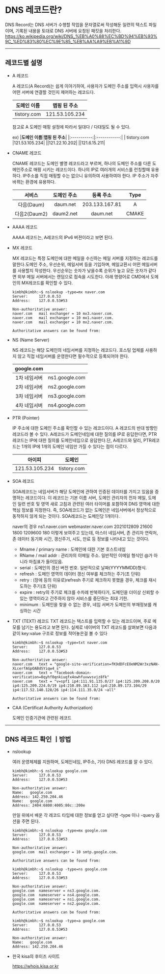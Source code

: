 # DNS 레코드란?
    
DNS Record는 DNS 서버가 수행할 작업을 문자열로써 작성해둔 일련의 텍스트 파일이며, 기록된 내용을 토대로 DNS 서버에 요청된 패킷을 처리한다.
https://ko.wikipedia.org/wiki/DNS_%EB%A0%88%EC%BD%94%EB%93%9C_%ED%83%80%EC%9E%85_%EB%AA%A9%EB%A1%9D

---
## 레코드별 설명
- A 레코드 
  
    A 레코드(A Record)는 쉽게 이야기하여, 사용자가 도메인 주소를 입력시 사용자를 어떤 서버에 연결할 것인지 제어하는 레코드다.

    |**도메인 이름**|**맵핑 된 주소**|
    |------------ |--------------|
    | tistory.com |121.53.105.234|
    
    참고로 A 도메인 매핑 설정에 따라서 일대다 / 다대일도 될 수 있다.

    ex)
    |**도메인 이름**|**맵핑 된 주소**|
    |:-----------:|:------------:|
    | tistory.com |121.53.105.234|
    ||121.22.10.202|
    ||121.6.15.211|
    
- CNAME 레코드
    
    CNAME 레코드는 도메인 별명 레코드라고 부르며, 하나의 도메인 주소를 다른 도메인주소로 매핑 시키는 레코드이다. 하나의 IP로 여러개의 서비스를 런칭할때 유용하다.
    IP주소를 직접 매핑할 수는 없으니 유의하여 사용하여야 한다. IP 주소가 자주 바뀌는 환경에 유용하다.
  
    | **서비스** |**도메인 주소**|**등록 주소** |**Type**|
    |:---------:|:----------:|:------------:|:-----:|
    |다음(Daum)  |daum.net    |203.133.167.81|A      |
    |다음2(Daum2)|daum2.net   |daum.net      |CMAKE  |

- AAAA 레코드
  
    AAAA 레코드는, A레코드의 IPv6 버젼이라고 보면 된다.

- MX 레코드

    MX 레코드는 특정 도메인에 대한 메일을 수신하는 메일 서버를 지정하는 레코드를 말한다.도메인 주소, 우선순위, 메일서버 등을 기입하며, 메일교환시 어떤 메일서버를 사용할지 작성한다. 우선순위는 숫자가 낮을수록 순위가 높고 모든 숫자가 같다면 외부 메일 서버에서는 랜덤으로 접속을 시도한다. 
    아래 명령어로 CMD에서 도메인의 MX레코드를 확인할 수 있다.
    ```
    kimbh@kimbh:~$ nslookup -type=mx naver.com
    Server:		127.0.0.53
    Address:	127.0.0.53#53

    Non-authoritative answer:
    naver.com	mail exchanger = 10 mx3.naver.com.
    naver.com	mail exchanger = 10 mx1.naver.com.
    naver.com	mail exchanger = 10 mx2.naver.com.

    Authoritative answers can be found from:
    ```
-  NS (Name Server)

    NS 레코드는 해당 도메인의 네임서버를 지정하는 레코드다. 호스팅 업체를 사용하지 않고 직접 네임서버를 운영한다면 필수적으로 등록되어야 한다.
    
    |**google.com**||
    |:-----------:|:------------:|
    |1차 네임서버|ns1.google.com|
    |2차 네임서버|ns2.google.com|
    |3차 네임서버|ns3.google.com|
    |4차 네임서버|ns4.google.com|

- PTR (Pointer)

    IP 주소에 대한 도메인 주소를 확인할 수 있는 레코드이다. A 레코드의 반대 방향인 레코드라 볼 수 있다. A레코드가 도메인네임에 대한 질의를 IP로 응답한다면, PTR레코드는 IP에 대한 질의를 도메인네임으로 응답한다.단, A레코드와 달리, PTR레코드는 1개의 IP에 1개의 도메인 네임만 가질 수 있다는 점이 다르다.

    |**아이피**     |**도메인**   |
    |--------------|-----------|
    |121.53.105.234|tistory.com|    

- SOA 레코드

    SOA레코드는 네임서버가 해당 도메인에 관하여 인증된 데이터를 가지고 있음을 증명하는 레코드이다.
    이 레코드는 기본 이름 서버, 도메인 관리자의 전자 메일, 도메인 일련 번호 및 영역 새로 고침과 관련된 여러 타이머를 포함하여 DNS 영역에 대한 핵심 정보를 지정한다.
    즉, SOA레코드가 없는 도메인은 네임서버에서 정상적으로 동작하지 않게 되는 것이다. SOA레코드는 도메인당 1개이다.

    naver의 경우 ns1.naver.com webmaster.naver.com 2021012809 21600 1800 1209600 180 이렇게 보여주고 있는데, 마스터 네임서버, 존 관리자 연락처, 존 데이터 동기화 시간, 갱신주기, 시도, 만료 등 정보를 나타내고 있는 것이다.

    - Mname / primary name : 도메인에 대한 기본 호스트네임
    - RName / mail addr : 관리자의 이메일 주소. 일반적인 이메일 형식인 @가 아니라 마침표가 들어있음.
    - serial : 도메인의 갱신 버전 번호. 일반적으로 날짜(YYYYMMDD)형식.
    - refresh : 도메인 영역의 데이터 갱신 여부를 체크하는 주기(초 단위)
    - retry : (장애 등의 이유로)refresh 주기로 체크하지 못했을 경우, 체크를 재시도하는 주기(초 단위)
    - expire : retry의 주기로 체크를 수차례 반복하다가, 도메인을 더이상 신뢰할 수 있는 영역이라고 간주하지 않아 서비스를 중단하는 최대 기한. 
    - minimum : 도메인을 찾을 수 없는 경우, 네임 서버가 도메인의 부재정보를 캐싱하는 시간

- TXT (TEXT) 레코드
    TXT 레코드는 텍스트를 입력할 수 있는 레코드이며, 주로 메모를 남기는 용도라고 보면 된다.
    실제로 네이버의 TXT 레코드를 살펴보면 다음과 같이 key:value 구조로 정보를 적어놓은걸 볼 수 있다
    ```
    kimbh@kimbh:~$ nslookup -type=txt naver.com
    Server:		127.0.0.53
    Address:	127.0.0.53#53

    Non-authoritative answer:
    naver.com	text = "google-site-verification=fK9dDFcEOeNM2Wr3xzNAN-XLcerfAGpOABdSYiqw4_s"
    naver.com	text = "facebook-domain-verification=0qyhf0qnkiuqfx4owhfuvwvsvjz8fk"
    naver.com	text = "v=spf1 ip4:111.91.135.0/27 ip4:125.209.208.0/20 ip4:125.209.224.0/19 ip4:210.89.163.112 ip4:210.89.173.104/29 ip4:117.52.140.128/26 ip4:114.111.35.0/24 ~all"

    Authoritative answers can be found from:
    ```
- CAA (Certificat Authority Authorization)
    
    도메인 인증기관에 관련된 레코드

---
## DNS 레코드 확인 ㅣ방법

- nslookup
    
    여러 운영체제를 지원하며, 도메인네임, IP주소, 기타 DNS 레코드를 알 수 있다.
        
    ```
    kimbh@kimbh:~$ nslookup google.com
    Server:		127.0.0.53
    Address:	127.0.0.53#53

    Non-authoritative answer:
    Name:	google.com
    Address: 142.250.204.46
    Name:	google.com
    Address: 2404:6800:4005:80c::200e
    ```
    만일 위에서 배운 각 레코드 타입에 대한 정보를 얻고 싶다면 -type 이나 -query 옵션을 주면 된다.
    ```
    kimbh@kimbh:~$ nslookup -type=mx google.com
    Server:		127.0.0.53
    Address:	127.0.0.53#53

    Non-authoritative answer:
    google.com	mail exchanger = 10 smtp.google.com.

    Authoritative answers can be found from:

    kimbh@kimbh:~$ nslookup -type=ns google.com
    Server:		127.0.0.53
    Address:	127.0.0.53#53

    Non-authoritative answer:
    google.com	nameserver = ns3.google.com.
    google.com	nameserver = ns4.google.com.
    google.com	nameserver = ns1.google.com.
    google.com	nameserver = ns2.google.com.

    Authoritative answers can be found from:

    kimbh@kimbh:~$ nslookup -type=a google.com
    Server:		127.0.0.53
    Address:	127.0.0.53#53

    Non-authoritative answer:
    Name:	google.com
    Address: 142.250.204.46
    ```
- 한국 kisa의 후이즈 사이트

    https://whois.kisa.or.kr